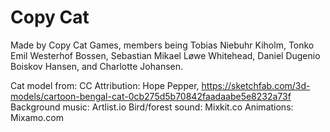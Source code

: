 # Copy Cat
Made by Copy Cat Games, members being Tobias Niebuhr Kiholm, Tonko Emil Westerhof Bossen, Sebastian Mikael Løwe Whitehead, Daniel Dugenio Boiskov Hansen, and Charlotte Johansen.

Cat model from: CC Attribution: Hope Pepper, https://sketchfab.com/3d-models/cartoon-bengal-cat-0cb275d5b70842faadaabe5e8232a73f
Background music: Artlist.io
Bird/forest sound: Mixkit.co 
Animations: Mixamo.com
